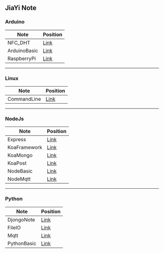 ## JiaYi Note

### Arduino
|Note|Position|
|---|---|
|NFC_DHT|[Link](https://github.com/Plusone7/learnNote/blob/master/arduino_note/NFC_DHT.md)|
|ArduinoBasic|[Link](https://github.com/Plusone7/learnNote/blob/master/arduino_note/arduinoBasic.md)|
|RaspberryPi|[Link](https://github.com/Plusone7/learnNote/blob/master/arduino_note/onRaspberryPI.md)|

---
### Linux
|Note|Position|
|---|---|
|CommandLine|[Link](https://github.com/Plusone7/learnNote/blob/master/cmdline_note/cmd.md)|

---
### NodeJs
|Note|Position|
|---|---|
|Express|[Link](https://github.com/Plusone7/learnNote/blob/master/nodejs_note/express.md)|
|KoaFramework|[Link](https://github.com/Plusone7/learnNote/blob/master/nodejs_note/koa_framework.md)|
|KoaMongo|[Link](https://github.com/Plusone7/learnNote/blob/master/nodejs_note/koa_mongo.md)|
|KoaPost|[Link](https://github.com/Plusone7/learnNote/blob/master/nodejs_note/koa_post.md)|
|NodeBasic|[Link](https://github.com/Plusone7/learnNote/blob/master/nodejs_note/nodeBasic.md)|
|NodeMqtt|[Link](https://github.com/Plusone7/learnNote/blob/master/nodejs_note/nodeMqtt.md)|

---
### Python
|Note|Position|
|---|---|
|DjongoNote|[Link](https://github.com/Plusone7/learnNote/blob/master/python_note/djongoNote.md)|
|FileIO|[Link](https://github.com/Plusone7/learnNote/blob/master/python_note/file_IO.md)|
|Mqtt|[Link](https://github.com/Plusone7/learnNote/blob/master/python_note/mqtt.md)|
|PythonBasic|[Link](https://github.com/Plusone7/learnNote/blob/master/python_note/pythonbasic.md)|
